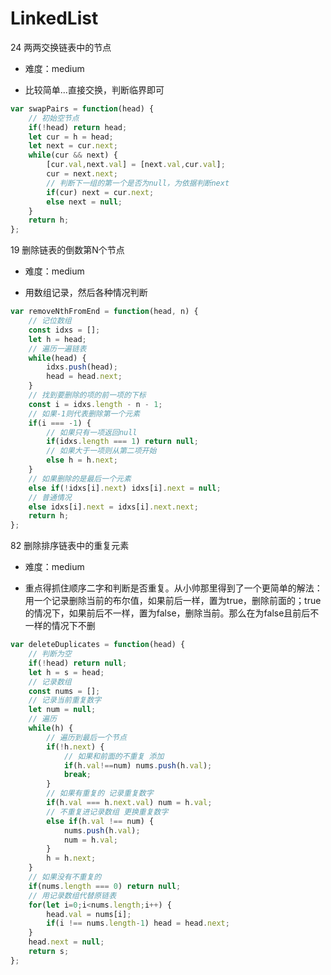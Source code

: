 # LinkedList

24 两两交换链表中的节点

- 难度：medium

- 比较简单...直接交换，判断临界即可

``` js
var swapPairs = function(head) {
    // 初始空节点
    if(!head) return head;
    let cur = h = head;
    let next = cur.next;
    while(cur && next) {
        [cur.val,next.val] = [next.val,cur.val];
        cur = next.next;
        // 判断下一组的第一个是否为null，为依据判断next
        if(cur) next = cur.next;
        else next = null;
    }
    return h;
};
```

19 删除链表的倒数第N个节点

- 难度：medium

- 用数组记录，然后各种情况判断

``` js
var removeNthFromEnd = function(head, n) {
    // 记位数组
    const idxs = [];
    let h = head;
    // 遍历一遍链表
    while(head) {
        idxs.push(head);
        head = head.next;
    }
    // 找到要删除的项的前一项的下标
    const i = idxs.length - n - 1;
    // 如果-1则代表删除第一个元素
    if(i === -1) {
        // 如果只有一项返回null
        if(idxs.length === 1) return null;
        // 如果大于一项则从第二项开始
        else h = h.next;
    }
    // 如果删除的是最后一个元素
    else if(!idxs[i].next) idxs[i].next = null;
    // 普通情况
    else idxs[i].next = idxs[i].next.next;
    return h;
};
```

82 删除排序链表中的重复元素

- 难度：medium

- 重点得抓住顺序二字和判断是否重复。从小帅那里得到了一个更简单的解法：用一个记录删除当前的布尔值，如果前后一样，置为true，删除前面的；true的情况下，如果前后不一样，置为false，删除当前。那么在为false且前后不一样的情况下不删

``` js
var deleteDuplicates = function(head) {
    // 判断为空
    if(!head) return null;
    let h = s = head;
    // 记录数组
    const nums = [];
    // 记录当前重复数字
    let num = null;
    // 遍历
    while(h) {
        // 遍历到最后一个节点
        if(!h.next) {
            // 如果和前面的不重复 添加
            if(h.val!==num) nums.push(h.val);
            break;
        }
        // 如果有重复的 记录重复数字
        if(h.val === h.next.val) num = h.val;
        // 不重复进记录数组 更换重复数字
        else if(h.val !== num) {
            nums.push(h.val);
            num = h.val;
        }
        h = h.next;
    }
    // 如果没有不重复的
    if(nums.length === 0) return null;
    // 用记录数组代替原链表
    for(let i=0;i<nums.length;i++) {
        head.val = nums[i];
        if(i !== nums.length-1) head = head.next;
    }
    head.next = null;
    return s;
};
```